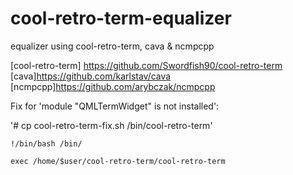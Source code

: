 # cool-retro-term-equalizer
equalizer using cool-retro-term, cava &amp; ncmpcpp


[cool-retro-term] https://github.com/Swordfish90/cool-retro-term
[cava]https://github.com/karlstav/cava
[ncmpcpp]https://github.com/arybczak/ncmpcpp

Fix for 'module "QMLTermWidget" is not installed':

'# cp cool-retro-term-fix.sh /bin/cool-retro-term'

```
!/bin/bash /bin/

exec /home/$user/cool-retro-term/cool-retro-term
```
